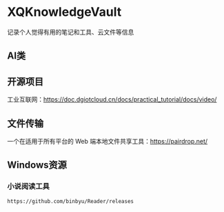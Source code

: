 # XQKnowledgeVault
记录个人觉得有用的笔记和工具、云文件等信息

## AI类

## 开源项目
工业互联网：https://doc.dgiotcloud.cn/docs/practical_tutorial/docs/video/

## 文件传输
一个在适用于所有平台的 Web 端本地文件共享工具：https://pairdrop.net/


## Windows资源
  ### 小说阅读工具
    https://github.com/binbyu/Reader/releases
